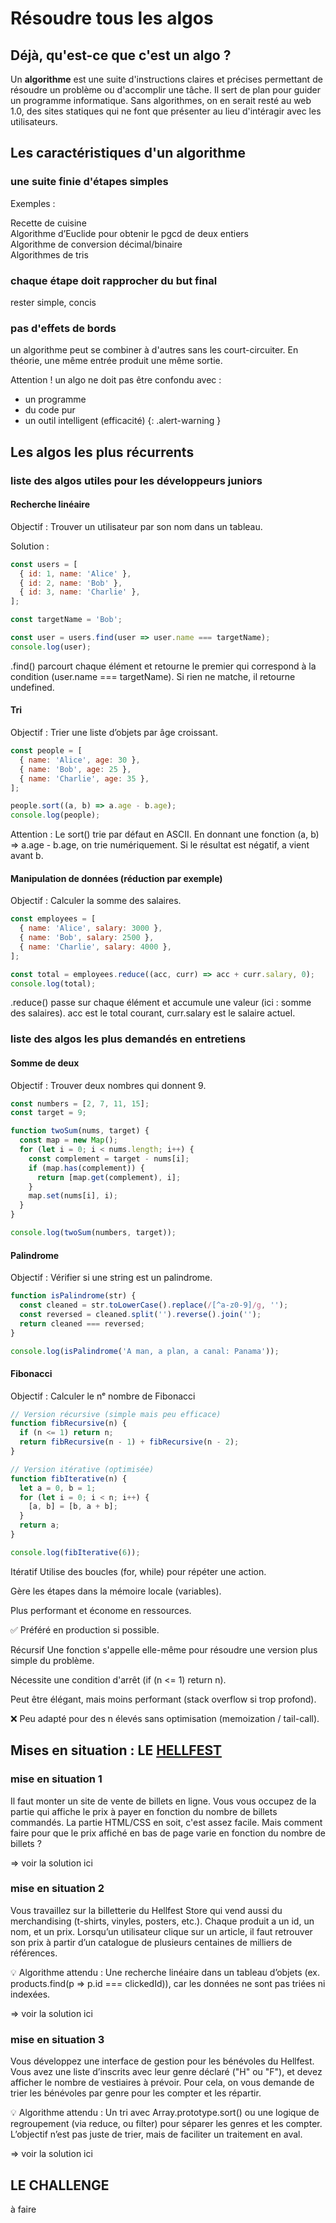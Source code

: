 # Résoudre tous les algos

## Déjà, qu'est-ce que c'est un algo ?

Un **algorithme** est une suite d'instructions claires et précises permettant de résoudre un problème ou d'accomplir une tâche. Il sert de plan pour guider un programme informatique. Sans algorithmes, on en serait resté au web 1.0, des sites statiques qui ne font que présenter au lieu d'intéragir avec les utilisateurs.

## Les caractéristiques d'un algorithme
### une suite finie d'étapes simples

Exemples :

Recette de cuisine  
Algorithme d’Euclide pour obtenir le pgcd de deux entiers  
Algorithme de conversion décimal/binaire  
Algorithmes de tris  


### chaque étape doit rapprocher du but final

rester simple, concis


### pas d'effets de bords

un algorithme peut se combiner à d'autres sans les court-circuiter. En théorie, une même entrée produit une même sortie. 


Attention !
un algo ne doit pas être confondu avec : 
- un programme
- du code pur
- un outil intelligent (efficacité)
{: .alert-warning }



## Les algos les plus récurrents
### liste des algos utiles pour les développeurs juniors

#### Recherche linéaire
Objectif : Trouver un utilisateur par son nom dans un tableau.

Solution : 
```js
const users = [
  { id: 1, name: 'Alice' },
  { id: 2, name: 'Bob' },
  { id: 3, name: 'Charlie' },
];

const targetName = 'Bob';

const user = users.find(user => user.name === targetName);
console.log(user);
```

.find() parcourt chaque élément et retourne le premier qui correspond à la condition (user.name === targetName). Si rien ne matche, il retourne undefined.

#### Tri
Objectif : Trier une liste d’objets par âge croissant.

```js
const people = [
  { name: 'Alice', age: 30 },
  { name: 'Bob', age: 25 },
  { name: 'Charlie', age: 35 },
];

people.sort((a, b) => a.age - b.age);
console.log(people);
```

Attention : Le sort() trie par défaut en ASCII. En donnant une fonction (a, b) => a.age - b.age, on trie numériquement. Si le résultat est négatif, a vient avant b.

#### Manipulation de données (réduction par exemple)
Objectif : Calculer la somme des salaires.

```js
const employees = [
  { name: 'Alice', salary: 3000 },
  { name: 'Bob', salary: 2500 },
  { name: 'Charlie', salary: 4000 },
];

const total = employees.reduce((acc, curr) => acc + curr.salary, 0);
console.log(total);
```

.reduce() passe sur chaque élément et accumule une valeur (ici : somme des salaires). acc est le total courant, curr.salary est le salaire actuel.

### liste des algos les plus demandés en entretiens

#### Somme de deux
Objectif : Trouver deux nombres qui donnent 9.

```js
const numbers = [2, 7, 11, 15];
const target = 9;

function twoSum(nums, target) {
  const map = new Map();
  for (let i = 0; i < nums.length; i++) {
    const complement = target - nums[i];
    if (map.has(complement)) {
      return [map.get(complement), i];
    }
    map.set(nums[i], i);
  }
}

console.log(twoSum(numbers, target));
```


#### Palindrome
Objectif : Vérifier si une string est un palindrome.

```js
function isPalindrome(str) {
  const cleaned = str.toLowerCase().replace(/[^a-z0-9]/g, '');
  const reversed = cleaned.split('').reverse().join('');
  return cleaned === reversed;
}

console.log(isPalindrome('A man, a plan, a canal: Panama'));
```

#### Fibonacci
Objectif : Calculer le nᵉ nombre de Fibonacci

```js
// Version récursive (simple mais peu efficace)
function fibRecursive(n) {
  if (n <= 1) return n;
  return fibRecursive(n - 1) + fibRecursive(n - 2);
}

// Version itérative (optimisée)
function fibIterative(n) {
  let a = 0, b = 1;
  for (let i = 0; i < n; i++) {
    [a, b] = [b, a + b];
  }
  return a;
}

console.log(fibIterative(6));
```
Itératif
Utilise des boucles (for, while) pour répéter une action.

Gère les étapes dans la mémoire locale (variables).

Plus performant et économe en ressources.

✅ Préféré en production si possible.


Récursif
Une fonction s'appelle elle-même pour résoudre une version plus simple du problème.

Nécessite une condition d'arrêt (if (n <= 1) return n).

Peut être élégant, mais moins performant (stack overflow si trop profond).

❌ Peu adapté pour des n élevés sans optimisation (memoization / tail-call).


## Mises en situation : LE [HELLFEST](https://fr.wikipedia.org/wiki/Hellfest)

### mise en situation 1

Il faut monter un site de vente de billets en ligne. Vous vous occupez de la partie qui affiche le prix à payer en fonction du nombre de billets commandés. La partie HTML/CSS en soit, c'est assez facile.
Mais comment faire pour que le prix affiché en bas de page varie en fonction du nombre de billets ?

=> voir la solution ici

### mise en situation 2

Vous travaillez sur la billetterie du Hellfest Store qui vend aussi du merchandising (t-shirts, vinyles, posters, etc.). Chaque produit a un id, un nom, et un prix. Lorsqu’un utilisateur clique sur un article, il faut retrouver son prix à partir d’un catalogue de plusieurs centaines de milliers de références.

💡 Algorithme attendu :
Une recherche linéaire dans un tableau d’objets (ex. products.find(p => p.id === clickedId)), car les données ne sont pas triées ni indexées.

=> voir la solution ici

### mise en situation 3

Vous développez une interface de gestion pour les bénévoles du Hellfest. Vous avez une liste d’inscrits avec leur genre déclaré ("H" ou "F"), et devez afficher le nombre de vestiaires à prévoir. Pour cela, on vous demande de trier les bénévoles par genre pour les compter et les répartir.

💡 Algorithme attendu :
Un tri avec Array.prototype.sort() ou une logique de regroupement (via reduce, ou filter) pour séparer les genres et les compter. L’objectif n’est pas juste de trier, mais de faciliter un traitement en aval.

=> voir la solution ici

## LE CHALLENGE

à faire